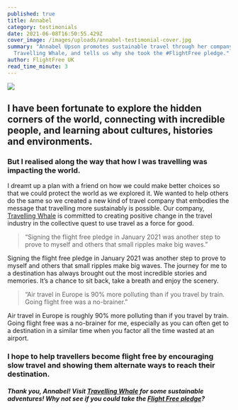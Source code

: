 ```yaml
---
published: true
title: Annabel
category: testimonials
date: 2021-06-08T16:50:55.429Z
cover_image: /images/uploads/annabel-testimonial-cover.jpg
summary: "Annabel Upson promotes sustainable travel through her company,
  Travelling Whale, and tells us why she took the #FlightFree pledge."
author: FlightFree UK
read_time_minute: 3
---
```

![](/images/uploads/testimonial-annabel.jpg)

## I have been fortunate to explore the hidden corners of the world, connecting with incredible people, and learning about cultures, histories and environments.

### But I realised along the way that how I was travelling was impacting the world.

I dreamt up a plan with a friend on how we could make better choices so that we could protect the world as we explored it. We wanted to help others do the same so we created a new kind of travel company that embodies the message that travelling more sustainably is possible. Our company, [Travelling Whale](https://www.travellingwhale.com/) is committed to creating positive change in the travel industry in the collective quest to use travel as a force for good. 

> “Signing the flight free pledge in January 2021 was another step to prove to myself and others that small ripples make big waves.”

Signing the flight free pledge in January 2021 was another step to prove to myself and others that small ripples make big waves. The journey for me to a destination has always brought out the most incredible stories and memories. It’s a chance to sit back, take a breath and enjoy the scenery. 

> “Air travel in Europe is 90% more polluting than if you travel by train. Going flight free was a no-brainer.”

Air travel in Europe is roughly 90% more polluting than if you travel by train. Going flight free was a no-brainer for me, especially as you can often get to a destination in a similar time when you factor all the time wasted at an airport. 

### I hope to help travellers become flight free by encouraging slow travel and showing them alternate ways to reach their destination.

#### *Thank you, Annabel! Visit [Travelling Whale](https://www.travellingwhale.com/) for some sustainable adventures! Why not see if you could take the [Flight Free pledge](/take_action/)?*